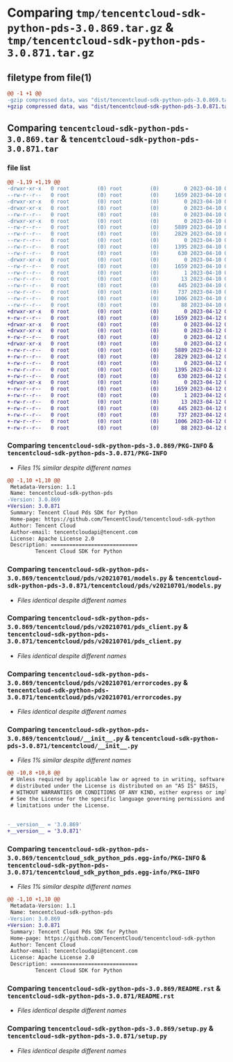 # Comparing `tmp/tencentcloud-sdk-python-pds-3.0.869.tar.gz` & `tmp/tencentcloud-sdk-python-pds-3.0.871.tar.gz`

## filetype from file(1)

```diff
@@ -1 +1 @@
-gzip compressed data, was "dist/tencentcloud-sdk-python-pds-3.0.869.tar", last modified: Mon Apr 10 03:11:08 2023, max compression
+gzip compressed data, was "dist/tencentcloud-sdk-python-pds-3.0.871.tar", last modified: Wed Apr 12 00:37:59 2023, max compression
```

## Comparing `tencentcloud-sdk-python-pds-3.0.869.tar` & `tencentcloud-sdk-python-pds-3.0.871.tar`

### file list

```diff
@@ -1,19 +1,19 @@
-drwxr-xr-x   0 root         (0) root         (0)        0 2023-04-10 03:11:08.000000 tencentcloud-sdk-python-pds-3.0.869/
--rw-r--r--   0 root         (0) root         (0)     1659 2023-04-10 03:11:08.000000 tencentcloud-sdk-python-pds-3.0.869/PKG-INFO
-drwxr-xr-x   0 root         (0) root         (0)        0 2023-04-10 03:11:08.000000 tencentcloud-sdk-python-pds-3.0.869/tencentcloud/
-drwxr-xr-x   0 root         (0) root         (0)        0 2023-04-10 03:11:08.000000 tencentcloud-sdk-python-pds-3.0.869/tencentcloud/pds/
--rw-r--r--   0 root         (0) root         (0)        0 2023-04-10 03:11:08.000000 tencentcloud-sdk-python-pds-3.0.869/tencentcloud/pds/__init__.py
-drwxr-xr-x   0 root         (0) root         (0)        0 2023-04-10 03:11:08.000000 tencentcloud-sdk-python-pds-3.0.869/tencentcloud/pds/v20210701/
--rw-r--r--   0 root         (0) root         (0)     5889 2023-04-10 03:11:08.000000 tencentcloud-sdk-python-pds-3.0.869/tencentcloud/pds/v20210701/models.py
--rw-r--r--   0 root         (0) root         (0)     2829 2023-04-10 03:11:08.000000 tencentcloud-sdk-python-pds-3.0.869/tencentcloud/pds/v20210701/pds_client.py
--rw-r--r--   0 root         (0) root         (0)        0 2023-04-10 03:11:08.000000 tencentcloud-sdk-python-pds-3.0.869/tencentcloud/pds/v20210701/__init__.py
--rw-r--r--   0 root         (0) root         (0)     1395 2023-04-10 03:11:08.000000 tencentcloud-sdk-python-pds-3.0.869/tencentcloud/pds/v20210701/errorcodes.py
--rw-r--r--   0 root         (0) root         (0)      630 2023-04-10 03:11:08.000000 tencentcloud-sdk-python-pds-3.0.869/tencentcloud/__init__.py
-drwxr-xr-x   0 root         (0) root         (0)        0 2023-04-10 03:11:08.000000 tencentcloud-sdk-python-pds-3.0.869/tencentcloud_sdk_python_pds.egg-info/
--rw-r--r--   0 root         (0) root         (0)     1659 2023-04-10 03:11:08.000000 tencentcloud-sdk-python-pds-3.0.869/tencentcloud_sdk_python_pds.egg-info/PKG-INFO
--rw-r--r--   0 root         (0) root         (0)        1 2023-04-10 03:11:08.000000 tencentcloud-sdk-python-pds-3.0.869/tencentcloud_sdk_python_pds.egg-info/dependency_links.txt
--rw-r--r--   0 root         (0) root         (0)       13 2023-04-10 03:11:08.000000 tencentcloud-sdk-python-pds-3.0.869/tencentcloud_sdk_python_pds.egg-info/top_level.txt
--rw-r--r--   0 root         (0) root         (0)      445 2023-04-10 03:11:08.000000 tencentcloud-sdk-python-pds-3.0.869/tencentcloud_sdk_python_pds.egg-info/SOURCES.txt
--rw-r--r--   0 root         (0) root         (0)      737 2023-04-10 03:11:08.000000 tencentcloud-sdk-python-pds-3.0.869/README.rst
--rw-r--r--   0 root         (0) root         (0)     1006 2023-04-10 03:11:08.000000 tencentcloud-sdk-python-pds-3.0.869/setup.py
--rw-r--r--   0 root         (0) root         (0)       88 2023-04-10 03:11:08.000000 tencentcloud-sdk-python-pds-3.0.869/setup.cfg
+drwxr-xr-x   0 root         (0) root         (0)        0 2023-04-12 00:37:59.000000 tencentcloud-sdk-python-pds-3.0.871/
+-rw-r--r--   0 root         (0) root         (0)     1659 2023-04-12 00:37:59.000000 tencentcloud-sdk-python-pds-3.0.871/PKG-INFO
+drwxr-xr-x   0 root         (0) root         (0)        0 2023-04-12 00:37:59.000000 tencentcloud-sdk-python-pds-3.0.871/tencentcloud/
+drwxr-xr-x   0 root         (0) root         (0)        0 2023-04-12 00:37:59.000000 tencentcloud-sdk-python-pds-3.0.871/tencentcloud/pds/
+-rw-r--r--   0 root         (0) root         (0)        0 2023-04-12 00:37:59.000000 tencentcloud-sdk-python-pds-3.0.871/tencentcloud/pds/__init__.py
+drwxr-xr-x   0 root         (0) root         (0)        0 2023-04-12 00:37:59.000000 tencentcloud-sdk-python-pds-3.0.871/tencentcloud/pds/v20210701/
+-rw-r--r--   0 root         (0) root         (0)     5889 2023-04-12 00:37:59.000000 tencentcloud-sdk-python-pds-3.0.871/tencentcloud/pds/v20210701/models.py
+-rw-r--r--   0 root         (0) root         (0)     2829 2023-04-12 00:37:59.000000 tencentcloud-sdk-python-pds-3.0.871/tencentcloud/pds/v20210701/pds_client.py
+-rw-r--r--   0 root         (0) root         (0)        0 2023-04-12 00:37:59.000000 tencentcloud-sdk-python-pds-3.0.871/tencentcloud/pds/v20210701/__init__.py
+-rw-r--r--   0 root         (0) root         (0)     1395 2023-04-12 00:37:59.000000 tencentcloud-sdk-python-pds-3.0.871/tencentcloud/pds/v20210701/errorcodes.py
+-rw-r--r--   0 root         (0) root         (0)      630 2023-04-12 00:37:59.000000 tencentcloud-sdk-python-pds-3.0.871/tencentcloud/__init__.py
+drwxr-xr-x   0 root         (0) root         (0)        0 2023-04-12 00:37:59.000000 tencentcloud-sdk-python-pds-3.0.871/tencentcloud_sdk_python_pds.egg-info/
+-rw-r--r--   0 root         (0) root         (0)     1659 2023-04-12 00:37:59.000000 tencentcloud-sdk-python-pds-3.0.871/tencentcloud_sdk_python_pds.egg-info/PKG-INFO
+-rw-r--r--   0 root         (0) root         (0)        1 2023-04-12 00:37:59.000000 tencentcloud-sdk-python-pds-3.0.871/tencentcloud_sdk_python_pds.egg-info/dependency_links.txt
+-rw-r--r--   0 root         (0) root         (0)       13 2023-04-12 00:37:59.000000 tencentcloud-sdk-python-pds-3.0.871/tencentcloud_sdk_python_pds.egg-info/top_level.txt
+-rw-r--r--   0 root         (0) root         (0)      445 2023-04-12 00:37:59.000000 tencentcloud-sdk-python-pds-3.0.871/tencentcloud_sdk_python_pds.egg-info/SOURCES.txt
+-rw-r--r--   0 root         (0) root         (0)      737 2023-04-12 00:37:59.000000 tencentcloud-sdk-python-pds-3.0.871/README.rst
+-rw-r--r--   0 root         (0) root         (0)     1006 2023-04-12 00:37:59.000000 tencentcloud-sdk-python-pds-3.0.871/setup.py
+-rw-r--r--   0 root         (0) root         (0)       88 2023-04-12 00:37:59.000000 tencentcloud-sdk-python-pds-3.0.871/setup.cfg
```

### Comparing `tencentcloud-sdk-python-pds-3.0.869/PKG-INFO` & `tencentcloud-sdk-python-pds-3.0.871/PKG-INFO`

 * *Files 1% similar despite different names*

```diff
@@ -1,10 +1,10 @@
 Metadata-Version: 1.1
 Name: tencentcloud-sdk-python-pds
-Version: 3.0.869
+Version: 3.0.871
 Summary: Tencent Cloud Pds SDK for Python
 Home-page: https://github.com/TencentCloud/tencentcloud-sdk-python
 Author: Tencent Cloud
 Author-email: tencentcloudapi@tencent.com
 License: Apache License 2.0
 Description: ============================
         Tencent Cloud SDK for Python
```

### Comparing `tencentcloud-sdk-python-pds-3.0.869/tencentcloud/pds/v20210701/models.py` & `tencentcloud-sdk-python-pds-3.0.871/tencentcloud/pds/v20210701/models.py`

 * *Files identical despite different names*

### Comparing `tencentcloud-sdk-python-pds-3.0.869/tencentcloud/pds/v20210701/pds_client.py` & `tencentcloud-sdk-python-pds-3.0.871/tencentcloud/pds/v20210701/pds_client.py`

 * *Files identical despite different names*

### Comparing `tencentcloud-sdk-python-pds-3.0.869/tencentcloud/pds/v20210701/errorcodes.py` & `tencentcloud-sdk-python-pds-3.0.871/tencentcloud/pds/v20210701/errorcodes.py`

 * *Files identical despite different names*

### Comparing `tencentcloud-sdk-python-pds-3.0.869/tencentcloud/__init__.py` & `tencentcloud-sdk-python-pds-3.0.871/tencentcloud/__init__.py`

 * *Files 1% similar despite different names*

```diff
@@ -10,8 +10,8 @@
 # Unless required by applicable law or agreed to in writing, software
 # distributed under the License is distributed on an "AS IS" BASIS,
 # WITHOUT WARRANTIES OR CONDITIONS OF ANY KIND, either express or implied.
 # See the License for the specific language governing permissions and
 # limitations under the License.
 
 
-__version__ = '3.0.869'
+__version__ = '3.0.871'
```

### Comparing `tencentcloud-sdk-python-pds-3.0.869/tencentcloud_sdk_python_pds.egg-info/PKG-INFO` & `tencentcloud-sdk-python-pds-3.0.871/tencentcloud_sdk_python_pds.egg-info/PKG-INFO`

 * *Files 1% similar despite different names*

```diff
@@ -1,10 +1,10 @@
 Metadata-Version: 1.1
 Name: tencentcloud-sdk-python-pds
-Version: 3.0.869
+Version: 3.0.871
 Summary: Tencent Cloud Pds SDK for Python
 Home-page: https://github.com/TencentCloud/tencentcloud-sdk-python
 Author: Tencent Cloud
 Author-email: tencentcloudapi@tencent.com
 License: Apache License 2.0
 Description: ============================
         Tencent Cloud SDK for Python
```

### Comparing `tencentcloud-sdk-python-pds-3.0.869/README.rst` & `tencentcloud-sdk-python-pds-3.0.871/README.rst`

 * *Files identical despite different names*

### Comparing `tencentcloud-sdk-python-pds-3.0.869/setup.py` & `tencentcloud-sdk-python-pds-3.0.871/setup.py`

 * *Files identical despite different names*

